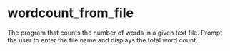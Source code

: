 # wordcount_from_file
The program that counts the number of words in a given text file. Prompt the user to enter the file name and displays the total word count.
